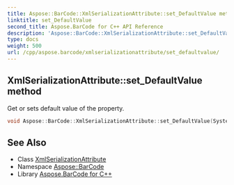 ```yaml
---
title: Aspose::BarCode::XmlSerializationAttribute::set_DefaultValue method
linktitle: set_DefaultValue
second_title: Aspose.BarCode for C++ API Reference
description: 'Aspose::BarCode::XmlSerializationAttribute::set_DefaultValue method. Get or sets default value of the property in C++.'
type: docs
weight: 500
url: /cpp/aspose.barcode/xmlserializationattribute/set_defaultvalue/
---
```

## XmlSerializationAttribute::set_DefaultValue method


Get or sets default value of the property.

```cpp
void Aspose::BarCode::XmlSerializationAttribute::set_DefaultValue(System::SharedPtr<System::Object> value)
```

## See Also

* Class [XmlSerializationAttribute](../)
* Namespace [Aspose::BarCode](../../)
* Library [Aspose.BarCode for C++](../../../)
